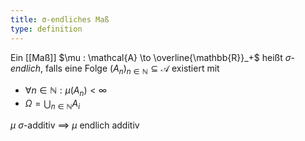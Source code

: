 ```yaml
---
title: σ-endliches Maß
type: definition
---
```


Ein [[Maß]] $\mu : \mathcal{A} \to \overline{\mathbb{R}}_+$ heißt $\sigma$-*endlich*, falls eine Folge $(A_n)_{n \in \mathbb{N}} \subseteq \mathcal{A}$ existiert mit
- $\forall n \in \mathbb{N} : \mu(A_n) < \infty$
- $\Omega = \bigcup_{n \in \mathbb{N}} A_i$

$\mu$ $\sigma$-additiv $\implies$ $\mu$ endlich additiv
